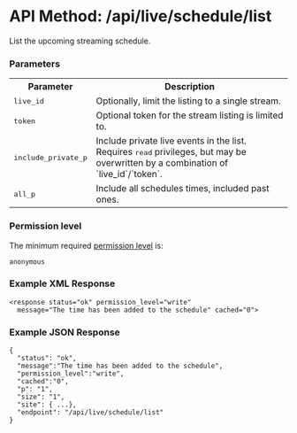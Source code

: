 # API Method: /api/live/schedule/list

List the upcoming streaming schedule.


### Parameters

<table class="pretty">
  <tr><th>Parameter</th><th>Description</th></tr>
  <tr><td><tt>live_id</tt></td><td>Optionally, limit the listing to a single stream.</td></tr>
  <tr><td><tt>token</tt></td><td>Optional token for the stream listing is limited to.</td></tr>
  <tr>
    <td>
      <tt>include_private_p</tt> 
    </td>
    <td>
      Include private live events in the list. Requires <tt>read</tt> privileges, but may be overwritten by a combination of `live_id`/`token`.
    </td>
  </tr>
  <tr>
    <td>
      <tt>all_p</tt> 
    </td>
    <td>
      Include all schedules times, included past ones.
    </td>
  </tr>
</table>

    

### Permission level 

The minimum required [permission level](index#permission-level) is:

    anonymous


### Example XML Response

    <response status="ok" permission_level="write" 
      message="The time has been added to the schedule" cached="0">

### Example JSON Response

    {
      "status": "ok", 
      "message":"The time has been added to the schedule",
      "permission_level":"write",
      "cached":"0",
      "p": "1",
      "size": "1",
      "site": { ...},
      "endpoint": "/api/live/schedule/list"
    }